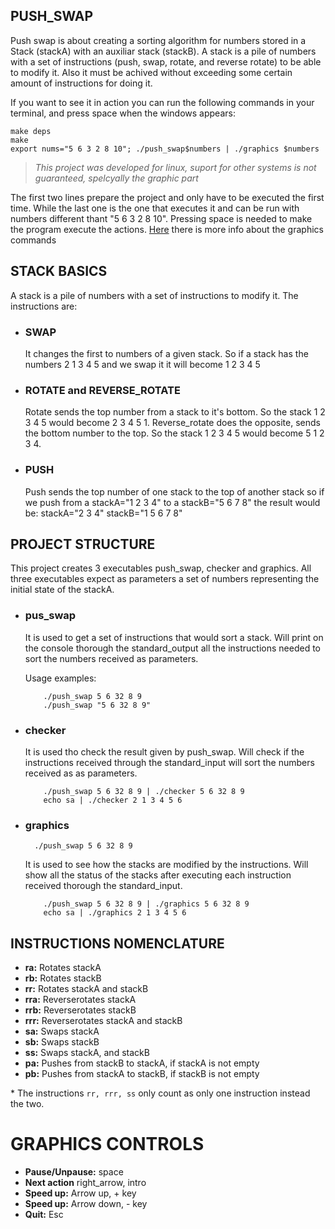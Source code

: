 ## PUSH_SWAP
Push swap is about creating a sorting algorithm for numbers stored in a Stack (stackA) with an auxiliar stack (stackB). A stack is a pile of numbers with a set of instructions (push, swap, rotate, and reverse rotate) to be able to modify it. Also it must be achived without exceeding some certain amount of instructions for doing it. 
 
If you want to see it in action you can run the following commands in your terminal, and press space when the windows appears:
```
make deps
make
export nums="5 6 3 2 8 10"; ./push_swap$numbers | ./graphics $numbers 
```
> *This project was developed for linux, suport for other systems is not guaranteed, spelcyally the graphic part*

The first two lines prepare the project and only have to be executed the first time. While the last one is the one that executes it and can be run with numbers different thant "5 6 3 2 8 10". Pressing space is needed to make the program execute the actions. [Here](#graphics-controls) there is more info about the graphics commands

## STACK BASICS
A stack is a pile of numbers with a set of instructions to modify it. The instructions are:
- ### SWAP
  It changes the first to numbers of a given stack. So if a stack has the numbers 2 1 3 4 5 and we swap it it will become 1 2 3 4 5

- ### ROTATE and REVERSE_ROTATE
    Rotate sends the top number from a stack to it's bottom. So the stack 1 2 3 4 5 would become 2 3 4 5 1.
    Reverse_rotate does the opposite, sends the bottom number to the top. So the stack 1 2 3 4 5 would become 5 1 2 3 4.
- ### PUSH
    Push sends the top number of one stack to the top of another stack so if we push from a stackA="1 2 3 4" to a stackB="5 6 7 8" the result would be:
    stackA="2 3 4" stackB="1 5 6 7 8"

## PROJECT STRUCTURE
This project creates 3 executables push_swap, checker and graphics. All three executables expect as parameters a set of numbers representing the initial state of the stackA. 
- ### pus_swap
    It is used to get a set of instructions that would sort a stack.
    Will print on the console thorough the standard_output all the instructions needed to sort the numbers received as parameters.

    Usage examples:
    ```
        ./push_swap 5 6 32 8 9
        ./push_swap "5 6 32 8 9"
    ```
- ### checker 
    It is used tho check the result given by push_swap.
    Will check if the instructions received through the standard_input will sort the numbers received as as parameters.
    ```
        ./push_swap 5 6 32 8 9 | ./checker 5 6 32 8 9
        echo sa | ./checker 2 1 3 4 5 6
    ```
- ### graphics
        ./push_swap 5 6 32 8 9
    It is used to see how the stacks are modified by the instructions.
    Will show all the status of the stacks after executing each instruction received thorough the standard_input.
    ```
        ./push_swap 5 6 32 8 9 | ./graphics 5 6 32 8 9
        echo sa | ./graphics 2 1 3 4 5 6
    ```

## INSTRUCTIONS NOMENCLATURE
- **ra:** Rotates stackA
- **rb:** Rotates stackB
- **rr:** Rotates stackA and stackB
- **rra:** Reverserotates stackA
- **rrb:** Reverserotates stackB
- **rrr:** Reverserotates stackA and stackB
- **sa:** Swaps stackA
- **sb:** Swaps stackB
- **ss:** Swaps stackA, and stackB
- **pa:** Pushes from stackB to stackA, if stackA is not empty
- **pb:** Pushes from stackA to stackB, if stackB is not empty  

\* The instructions `rr, rrr, ss` only count as only one instruction instead the two. 

# GRAPHICS CONTROLS
- **Pause/Unpause:** space
- **Next action** right_arrow, intro
- **Speed up:** Arrow up, + key
- **Speed up:** Arrow down, - key
- **Quit:** Esc 
